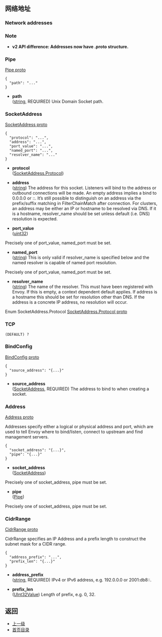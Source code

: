 ## 网络地址

### Network addresses
### Note

- **v2 API difference: Addresses now have .proto structure.**</br>

### Pipe
[Pipe proto]()

```
{
  "path": "..."
}
```
- **path**</br>
	([string](https://developers.google.com/protocol-buffers/docs/proto#scalar), REQUIRED) Unix Domain Socket path.

### SocketAddress
[SocketAddress proto]()

```
{
  "protocol": "...",
  "address": "...",
  "port_value": "...",
  "named_port": "...",
  "resolver_name": "..."
}
```
- **protocol**</br>
	([SocketAddress.Protocol](#))

- **address**</br>
	([string](https://developers.google.com/protocol-buffers/docs/proto#scalar)) The address for this socket. Listeners will bind to the address or outbound connections will be made. An empty address implies a bind to 0.0.0.0 or ::. It’s still possible to distinguish on an address via the prefix/suffix matching in FilterChainMatch after connection. For clusters, an address may be either an IP or hostname to be resolved via DNS. If it is a hostname, resolver_name should be set unless default (i.e. DNS) resolution is expected.

- **port_value**</br>
	([uint32](https://developers.google.com/protocol-buffers/docs/proto#scalar))


Precisely one of port_value, named_port must be set.

- **named_port**</br>
	([string](https://developers.google.com/protocol-buffers/docs/proto#scalar)) This is only valid if resolver_name is specified below and the named resolver is capable of named port resolution.


Precisely one of port_value, named_port must be set.

- **resolver_name**</br>
	([string](https://developers.google.com/protocol-buffers/docs/proto#scalar)) The name of the resolver. This must have been registered with Envoy. If this is empty, a context dependent default applies. If address is a hostname this should be set for resolution other than DNS. If the address is a concrete IP address, no resolution will occur.

Enum SocketAddress.Protocol
[SocketAddress.Protocol proto]()

### TCP
	(DEFAULT) ?

### BindConfig
[BindConfig proto]()

```
{
  "source_address": "{...}"
}
```
- **source_address**</br>
	([SocketAddress](#), REQUIRED) The address to bind to when creating a socket.

### Address
[Address proto]()

Addresses specify either a logical or physical address and port, which are used to tell Envoy where to bind/listen, connect to upstream and find management servers.

```
{
  "socket_address": "{...}",
  "pipe": "{...}"
}
```
- **socket_address**</br>
	([SocketAddress](#))


Precisely one of socket_address, pipe must be set.

- **pipe**</br>
	([Pipe](#))


Precisely one of socket_address, pipe must be set.

### CidrRange
[CidrRange proto]()

CidrRange specifies an IP Address and a prefix length to construct the subnet mask for a CIDR range.

```
{
  "address_prefix": "...",
  "prefix_len": "{...}"
}
```
- **address_prefix**</br>
	([string](https://developers.google.com/protocol-buffers/docs/proto#scalar), REQUIRED) IPv4 or IPv6 address, e.g. 192.0.0.0 or 2001:db8::.

- **prefix_len**</br>
	([UInt32Value](https://developers.google.com/protocol-buffers/docs/reference/google.protobuf#uint32value)) Length of prefix, e.g. 0, 32.



## 返回
- [上一级](../v2APIreference.md)
- [首页目录](../README.md)